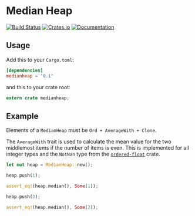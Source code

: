 # Median Heap

[![Build Status](https://travis-ci.com/reitermarkus/medianheap-rs.svg?branch=master)](https://travis-ci.com/reitermarkus/medianheap-rs)
[![Crates.io](https://img.shields.io/crates/v/medianheap.svg)](https://crates.io/crates/medianheap)
[![Documentation](https://docs.rs/medianheap/badge.svg)](https://docs.rs/medianheap)

## Usage

Add this to your `Cargo.toml`:

```toml
[dependencies]
medianheap = "0.1"
```

and this to your crate root:

```rust
extern crate medianheap;
```

## Example

Elements of a `MedianHeap` must be `Ord + AverageWith + Clone`.

The `AverageWith` trait is used to calculate the mean value for the two middlemost items if the number of items is even. This is implemented for all integer types and the `NotNan` type from the [`ordered-float`](https://github.com/reem/rust-ordered-float) crate.

```rust
let mut heap = MedianHeap::new();

heap.push(1);

assert_eq!(heap.median(), Some(1));

heap.push(3);

assert_eq!(heap.median(), Some(2));
```
